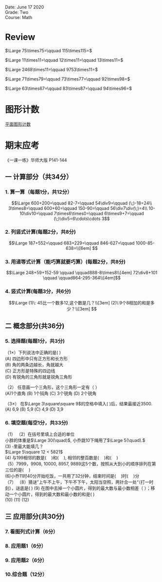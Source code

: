 Date: June 17 2020  
Grade: Two  
Course: Math  

# Review

$\Large 75\times75=\qquad 115\times115=$

$\Large 11\times11=\qquad 12\times11=\qquad 13\times11=$

$\Large 2468\times11=\qquad 9753\times11=$

$\Large 71\times79=\qquad 73\times77=\qquad 92\times98=$

$\Large 63\times67=\qquad 83\times87=\qquad 94\times96=$

# 图形计数

[平面图形计数](shape2D-20-图形计数.ggb)

# 期末应考
《一课一练》华师大版 P141-144
## **一 计算部分（共34分）**

### 1. 算一算（每题1分，共12分）
$$\Large 600+200=\qquad 82-7=\qquad 54\div9=\qquad (\;)-18=24\\
3\times8=\qquad 600+60=\qquad 150-90=\qquad 56\div7\div(\;)=4\\
10-10\div10=\qquad 7\times6\times0=\qquad 6\times9+7=\qquad (\;)\div5=6\cdots\cdots 3$$

### 2. 列竖式计算(每题2分，共8分)
$$\Large 187+552=\qquad 683+229=\qquad 846-627=\qquad 1000-85-638=\\[6em]
$$

### 3. 用递等式计算（能巧算就要巧算）(每题2分，共8分)
$$\Large 248+59+152-59 \qquad \qquad888-8\times8\\[4em]
72\div8+101 \qquad \qquad864-295-364\\[4em]$$

### 4. 竖式计算(每题3分，共6分)

$$\Large (1)\: 45比一个数多12,这个数是几？\\[3em]
(2)\:9个8相加的和是多少？\\[3em] $$

## **二 概念部分(共36分)**
### 5. 选择题(每题1分，共3分)

（1×）下列说法中正确的是(  )  
     (A) 四边形中只有正方形和长方形  
     (B) 角的两条边越长，角就越大  
     (C) 正方形是特殊的四边线  
     (D) 有锐角的三角形就是锐角三角形

（2） 任意画一个三角形，这个三角形一定有（  ）  
    (A)1个直角 (B) 1个钝角 (C) 3个锐角 (D) 2个锐角

（3×） 在$\Large 3\square\square 9$的空格中填入(  )后，结果最接近3500.  
    (A) 6,9   (B) 5,9  (C) 4,9  (D) 3,9

### 6. 填空题(每空1分，共33分)

（1）
（2）在括号里填上合适的单位  
小胖的体重是$\Large 30(\quad)$, 小乔跳10下绳用了$\Large 5(\quad).$   
(3) $\square$里最大能填几？  
$\Large 5\square 12 < 5821$  
(4) 与199相邻的数是$(\quad)$和$(\quad)$, 相邻的整百数是$(\quad)$和$(\quad)$  
（5）7999，9908, 10000, 8957, 9889这5个数，按照从大到小的顺序排列在第三位的是$(\quad)$  
(6)小乔11时40分开始吃饭，一共用了32分钟，结束时间是$(\quad)$时$(\quad)$分  
（7）
（8）猜谜”上午不上午，下午不下午，太阳当空照，两针合一处“（打一时刻），谜底是(   )
(9) 在图中去掉一个小圆片，得到的最大数与最小数相差（  ）；移动一个小圆片，得到的最大数和最小数的和是(  )  
(10)
(11)
(12)

## **三 应用部分(共30分)**

### 7. 看图列式计算（6分）

### 8. 应用题1（6分）

### 9. 应用题2（6分）

### 10.综合题（12分）
